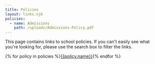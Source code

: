 ```yaml
---
title: Policies
layout: links.njk
policies:
  - name: Admissions
    path: /uploads/Admissions-Policy.pdf
---
```


This page contains links to school policies. If you can't easily see what you're looking for, please use the search box to filter the links.

<div class="content-grid">
  {% for policy in policies %}<a href="{{policy.path}}">{{policy.name}}</a>{% endfor %}
</div>
